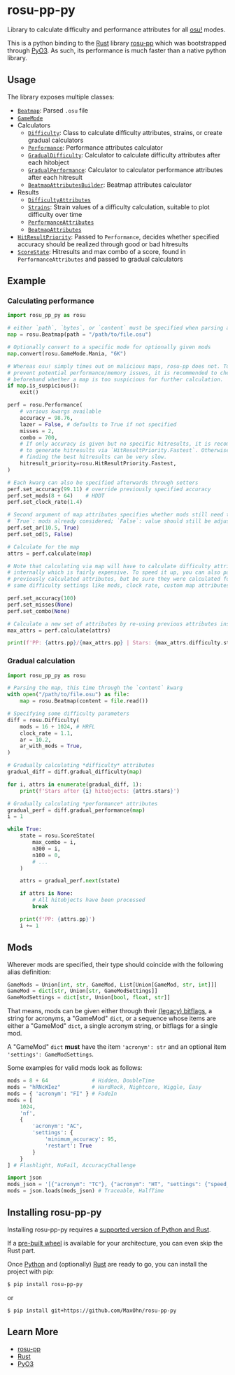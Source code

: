 # rosu-pp-py

Library to calculate difficulty and performance attributes for all [osu!] modes.

This is a python binding to the [Rust] library [rosu-pp] which was bootstrapped through [PyO3].
As such, its performance is much faster than a native python library.

## Usage

The library exposes multiple classes:
- [`Beatmap`](https://github.com/MaxOhn/rosu-pp-py/blob/15470e5d75615cf58b90cae739a67794e4cca851/rosu_pp_py.pyi#L30-L108): Parsed `.osu` file
- [`GameMode`](https://github.com/MaxOhn/rosu-pp-py/blob/5c7c2f90dd904d01ec163a9a26b2efcb525db13a/rosu_pp_py.pyi#L12-L20)
- Calculators
  - [`Difficulty`](https://github.com/MaxOhn/rosu-pp-py/blob/5c7c2f90dd904d01ec163a9a26b2efcb525db13a/rosu_pp_py.pyi#L110-L274): Class to calculate difficulty attributes, strains, or create gradual calculators
  - [`Performance`](https://github.com/MaxOhn/rosu-pp-py/blob/5c7c2f90dd904d01ec163a9a26b2efcb525db13a/rosu_pp_py.pyi#L276-L506): Performance attributes calculator
  - [`GradualDifficulty`](https://github.com/MaxOhn/rosu-pp-py/blob/5c7c2f90dd904d01ec163a9a26b2efcb525db13a/rosu_pp_py.pyi#L508-L532): Calculator to calculate difficulty attributes after each hitobject
  - [`GradualPerformance`](https://github.com/MaxOhn/rosu-pp-py/blob/5c7c2f90dd904d01ec163a9a26b2efcb525db13a/rosu_pp_py.pyi#L534-L560): Calculator to calculator performance attributes after each hitresult
  - [`BeatmapAttributesBuilder`](https://github.com/MaxOhn/rosu-pp-py/blob/5c7c2f90dd904d01ec163a9a26b2efcb525db13a/rosu_pp_py.pyi#L562-L693): Beatmap attributes calculator
- Results
  - [`DifficultyAttributes`](https://github.com/MaxOhn/rosu-pp-py/blob/15470e5d75615cf58b90cae739a67794e4cca851/rosu_pp_py.pyi#L769-L1019)
  - [`Strains`](https://github.com/MaxOhn/rosu-pp-py/blob/15470e5d75615cf58b90cae739a67794e4cca851/rosu_pp_py.pyi#L1110-L1192): Strain values of a difficulty calculation, suitable to plot difficulty over time
  - [`PerformanceAttributes`](https://github.com/MaxOhn/rosu-pp-py/blob/15470e5d75615cf58b90cae739a67794e4cca851/rosu_pp_py.pyi#L1021-L1108)
  - [`BeatmapAttributes`](https://github.com/MaxOhn/rosu-pp-py/blob/15470e5d75615cf58b90cae739a67794e4cca851/rosu_pp_py.pyi#L1194-L1240)
- [`HitResultPriority`](https://github.com/MaxOhn/rosu-pp-py/blob/5c7c2f90dd904d01ec163a9a26b2efcb525db13a/rosu_pp_py.pyi#L22-L28): Passed to `Performance`, decides whether specified accuracy should be realized through good or bad hitresults
- [`ScoreState`](https://github.com/MaxOhn/rosu-pp-py/blob/5c7c2f90dd904d01ec163a9a26b2efcb525db13a/rosu_pp_py.pyi#L695-L767): Hitresults and max combo of a score, found in `PerformanceAttributes` and passed to gradual calculators

## Example

### Calculating performance

```py
import rosu_pp_py as rosu

# either `path`, `bytes`, or `content` must be specified when parsing a map
map = rosu.Beatmap(path = "/path/to/file.osu")

# Optionally convert to a specific mode for optionally given mods
map.convert(rosu.GameMode.Mania, "6K")

# Whereas osu! simply times out on malicious maps, rosu-pp does not. To
# prevent potential performance/memory issues, it is recommended to check
# beforehand whether a map is too suspicious for further calculation.
if map.is_suspicious():
    exit()

perf = rosu.Performance(
    # various kwargs available
    accuracy = 98.76,
    lazer = False, # defaults to True if not specified
    misses = 2,
    combo = 700,
    # If only accuracy is given but no specific hitresults, it is recommended
    # to generate hitresults via `HitResultPriority.Fastest`. Otherwise,
    # finding the best hitresults can be very slow.
    hitresult_priority=rosu.HitResultPriority.Fastest,
)

# Each kwarg can also be specified afterwards through setters
perf.set_accuracy(99.11) # override previously specified accuracy
perf.set_mods(8 + 64)    # HDDT
perf.set_clock_rate(1.4)

# Second argument of map attributes specifies whether mods still need to be accounted for
# `True`: mods already considered; `False`: value should still be adjusted
perf.set_ar(10.5, True)
perf.set_od(5, False)

# Calculate for the map
attrs = perf.calculate(map)

# Note that calculating via map will have to calculate difficulty attributes
# internally which is fairly expensive. To speed it up, you can also pass in
# previously calculated attributes, but be sure they were calculated for the
# same difficulty settings like mods, clock rate, custom map attributes, ...

perf.set_accuracy(100)
perf.set_misses(None)
perf.set_combo(None)

# Calculate a new set of attributes by re-using previous attributes instead of the map
max_attrs = perf.calculate(attrs)

print(f'PP: {attrs.pp}/{max_attrs.pp} | Stars: {max_attrs.difficulty.stars}')
```

### Gradual calculation

```py
import rosu_pp_py as rosu

# Parsing the map, this time through the `content` kwarg
with open("/path/to/file.osu") as file:
    map = rosu.Beatmap(content = file.read())

# Specifying some difficulty parameters
diff = rosu.Difficulty(
    mods = 16 + 1024, # HRFL
    clock_rate = 1.1,
    ar = 10.2,
    ar_with_mods = True,
)

# Gradually calculating *difficulty* attributes
gradual_diff = diff.gradual_difficulty(map)

for i, attrs in enumerate(gradual_diff, 1):
    print(f'Stars after {i} hitobjects: {attrs.stars}')

# Gradually calculating *performance* attributes
gradual_perf = diff.gradual_performance(map)
i = 1

while True:
    state = rosu.ScoreState(
        max_combo = i,
        n300 = i,
        n100 = 0,
        # ...
    )

    attrs = gradual_perf.next(state)

    if attrs is None:
        # All hitobjects have been processed
        break

    print(f'PP: {attrs.pp}')
    i += 1
```

## Mods

Wherever mods are specified, their type should coincide with the following alias definition:
```py
GameMods = Union[int, str, GameMod, List[Union[GameMod, str, int]]]
GameMod = dict[str, Union[str, GameModSettings]]
GameModSettings = dict[str, Union[bool, float, str]]
```

That means, mods can be given either through their [(legacy) bitflags](https://github.com/ppy/osu-api/wiki#reference),
a string for acronyms, a "GameMod" `dict`, or a sequence whose items are either
a "GameMod" `dict`, a single acronym string, or bitflags for a single mod.

A "GameMod" `dict` **must** have the item `'acronym': str` and an optional item `'settings': GameModSettings`.

Some examples for valid mods look as follows:

```py
mods = 8 + 64              # Hidden, DoubleTime
mods = "hRNcWIez"          # HardRock, Nightcore, Wiggle, Easy
mods = { 'acronym': "FI" } # FadeIn
mods = [
    1024,
    'nf',
    {
        'acronym': "AC",
        'settings': {
            'minimum_accuracy': 95,
            'restart': True
        }
    }
] # Flashlight, NoFail, AccuracyChallenge

import json
mods_json = '[{"acronym": "TC"}, {"acronym": "HT", "settings": {"speed_change": 0.6}}]'
mods = json.loads(mods_json) # Traceable, HalfTime
```

## Installing rosu-pp-py

Installing rosu-pp-py requires a [supported version of Python and Rust](https://github.com/PyO3/PyO3#usage).

If a [pre-built wheel](https://pypi.org/project/rosu-pp-py/#files) is available for your architecture, you can even skip the Rust part.

Once [Python] and (optionally) [Rust](https://www.rust-lang.org/learn/get-started) are ready to go, you can install the project with pip:

```sh
$ pip install rosu-pp-py
```

or

```
$ pip install git+https://github.com/MaxOhn/rosu-pp-py
```

## Learn More
- [rosu-pp]
- [Rust]
- [PyO3]

[osu!]: https://osu.ppy.sh/home
[Rust]: https://www.rust-lang.org
[rosu-pp]: https://github.com/MaxOhn/rosu-pp
[PyO3]: https://github.com/PyO3/pyo3
[Python]: https://www.python.org/downloads/